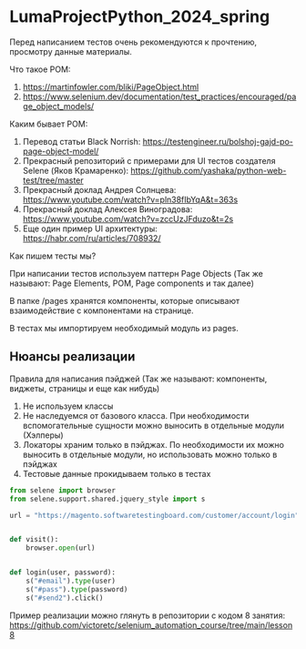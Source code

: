 # LumaProjectPython_2024_spring

Перед написанием тестов очень рекомендуются к прочтению, просмотру данные материалы.

Что такое POM:

1. <https://martinfowler.com/bliki/PageObject.html>
2. <https://www.selenium.dev/documentation/test_practices/encouraged/page_object_models/>

Каким бывает POM:

1. Перевод статьи Black Norrish: <https://testengineer.ru/bolshoj-gajd-po-page-object-model/>
2. Прекрасный репозиторий с примерами для UI тестов создателя Selene (Яков Крамаренко): <https://github.com/yashaka/python-web-test/tree/master>
3. Прекрасный доклад Андрея Солнцева: <https://www.youtube.com/watch?v=pln38fIbYqA&t=363s>
4. Прекрасный доклад Алексея Виноградова: <https://www.youtube.com/watch?v=zccUzJFduzo&t=2s>
5. Еще один пример UI архитектуры: <https://habr.com/ru/articles/708932/>

Как пишем тесты мы?

При написании тестов используем паттерн Page Objects (Так же называют: Page Elements, POM, Page components и так далее)

В папке /pages хранятся компоненты, которые описывают взаимодействие с компонентами на странице.

В тестах мы импортируем необходимый модуль из pages.

## Нюансы реализации

Правила для написания пэйджей (Так же называют: компоненты, виджеты, страницы и еще как нибудь)

1. Не используем классы
2. Не наследуемся от базового класса. При необходимости вспомогательные сущности можно выносить в отдельные модули (Хэлперы)
3. Локаторы храним только в пэйджах. По необходимости их можно выносить в отдельные модули, но использовать можно только в пэйджах
4. Тестовые данные прокидываем только в тестах

```python
from selene import browser
from selene.support.shared.jquery_style import s

url = "https://magento.softwaretestingboard.com/customer/account/login"


def visit():
    browser.open(url)


def login(user, password):
    s("#email").type(user)
    s("#pass").type(password)
    s("#send2").click()
```

Пример реализации можно глянуть в репозитории c кодом 8 занятия:
<https://github.com/victoretc/selenium_automation_course/tree/main/lesson8>
